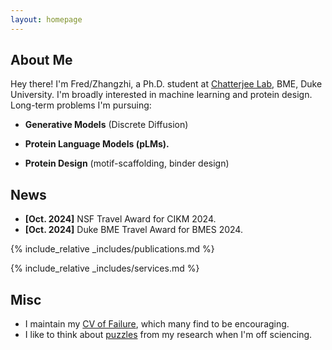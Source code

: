 ```yaml
---
layout: homepage
---
```


## About Me

Hey there! I'm Fred/Zhangzhi, a Ph.D. student at [Chatterjee Lab](https://www.chatterjeelab.com/), BME, Duke University. I'm broadly interested in machine learning and protein design. Long-term problems I'm pursuing:
<!-- ## Research Interests -->

- **Generative Models** (Discrete Diffusion)

- **Protein Language Models (pLMs).** 

- **Protein Design** (motif-scaffolding, binder design)



## News

- **[Oct. 2024]** NSF Travel Award for CIKM 2024.
- **[Oct. 2024]** Duke BME Travel Award for BMES 2024.



{% include_relative _includes/publications.md %}

{% include_relative _includes/services.md %}


## Misc

 - I maintain my [CV of Failure](pages/cv_of_failure.md), which many find to be encouraging.
 - I like to think about [puzzles](pages/pages/puzzles.md) from my research when I'm off sciencing.

